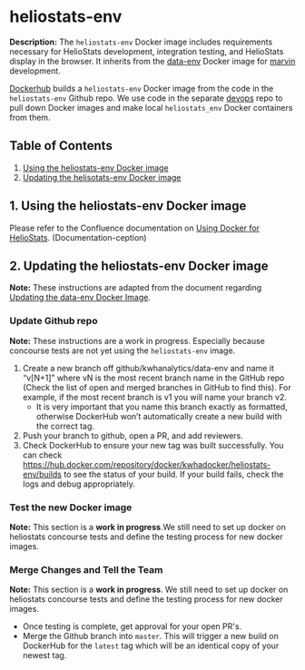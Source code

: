 # heliostats-env
**Description:** The `heliostats-env` Docker image includes requirements necessary for HelioStats development, integration testing, and HelioStats display in the browser. It inherits from the [data-env](https://github.com/kwhanalytics/data-env) Docker image for [marvin](https://bitbucket.org/kwh/marvin/src/develop/) development.

[Dockerhub](https://hub.docker.com/repository/docker/kwhadocker/heliostats-env) builds a `heliostats-env` Docker image from the code in the `heliostats-env` Github repo. We use code in the separate [devops](https://bitbucket.org/kwh/devops/src/master/) repo to pull down Docker images and make local `heliostats_env` Docker containers from them. 

## Table of Contents
1. [Using the heliostats-env Docker image](#1-using-the-heliostats-env-docker-image)
2. [Updating the helisotats-env Docker image](#2-updating-the-heliostats-env-docker-image)

## 1. Using the heliostats-env Docker image
Please refer to the Confluence documentation on [Using Docker for HelioStats](https://kwhanalytics.atlassian.net/wiki/spaces/KTD/pages/1121255455/Using+Docker+for+HelioStats). (Documentation-ception)

## 2. Updating the heliostats-env Docker image
**Note:** These instructions are adapted from the document regarding [Updating the data-env Docker Image](https://kwhanalytics.atlassian.net/wiki/spaces/KTD/pages/908394665/Updating+the+Data+Env+Docker+Image).
### Update Github repo
**Note:** These instructions are a work in progress. Especially because concourse tests are not yet using the `heliostats-env` image.

1) Create a new branch off github/kwhanalytics/data-env and name it “v[N+1]” where vN is the most recent branch name in the GitHub repo (Check the list of open and merged branches in GitHub to find this). For example, if the most recent branch is v1 you will name your branch v2.
    * It is very important that you name this branch exactly as formatted, otherwise DockerHub won’t automatically create a new build with the correct tag.  
2) Push your branch to github, open a PR, and add reviewers.  
3) Check DockerHub to ensure your new tag was built successfully. You can check https://hub.docker.com/repository/docker/kwhadocker/heliostats-env/builds to see the status of your build. If your build fails, check the logs and debug appropriately.

### Test the new Docker image
**Note:** This section is a **work in progress**.We still need to set up docker on heliostats concourse tests and define the testing process for new docker images.

### Merge Changes and Tell the Team
**Note:** This section is a **work in progress**. We still need to set up docker on heliostats concourse tests and define the testing process for new docker images.  
* Once testing is complete, get approval for your open PR's.
* Merge the Github branch into `master`. This will trigger a new build on DockerHub for the `latest` tag which will be an identical copy of your newest tag.
